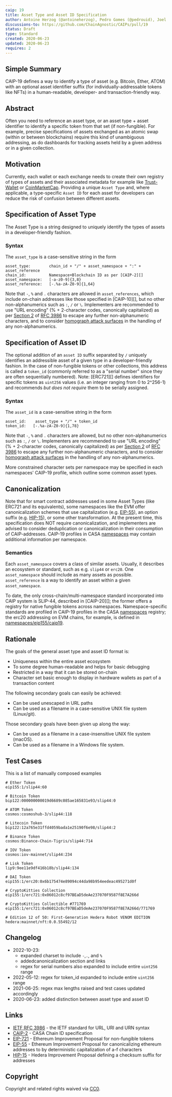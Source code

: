 ```yaml
---
caip: 19
title: Asset Type and Asset ID Specification
author: Antoine Herzog (@antoineherzog), Pedro Gomes (@pedrouid), Joel Thorstensson (@oed)
discussions-to: https://github.com/ChainAgnostic/CAIPs/pull/19
status: Draft
type: Standard
created: 2020-06-23
updated: 2020-06-23
requires: 2
---
```


## Simple Summary

CAIP-19 defines a way to identify a type of asset (e.g. Bitcoin, Ether, ATOM)
with an optional asset identifier suffix (for individually-addressable tokens
like NFTs) in a human-readable, developer- and transaction-friendly way.

## Abstract

Often you need to reference an asset type, or an asset type + asset identifier
to identify a specific token from that set (if non-fungible). For example,
precise specifications of assets exchanged as an atomic swap (within or between
blockchains) require this kind of unambiguous addressing, as do dashboards for
tracking assets held by a given address or in a given collection.

## Motivation

Currently, each wallet or each exchange needs to create their own registry of
types of assets and their associated metadata for example like
[Trust-Wallet](https://github.com/trustwallet/assets/tree/master/blockchains) or
[CoinMarketCap](https://coinmarketcap.com/). Providing a unique `Asset Type`
and, where applicable, a type-specific `Asset ID` for each asset for developers
can reduce the risk of confusion between different assets.

## Specification of Asset Type

The Asset Type is a string designed to uniquely identify the types of assets in
a developer-friendly fashion.

### Syntax

The `asset_type` is a case-sensitive string in the form

```
asset_type:        chain_id + "/" + asset_namespace + ":" + asset_reference
chain_id:          Namespace+Blockchain ID as per [CAIP-2][]
asset_namespace:   [-a-z0-9]{3,8}
asset_reference:   [-.%a-zA-Z0-9]{1,64}
```

Note that `-`, `%` and `.` characters are allowed in `asset_references`, which
include on-chain addresses like those specified in [CAIP-10][], but no other
non-alphanumerics such as `:`, `/` or `\`.  Implementers are recommended to use
"URL encoding" (% + 2-character codes, canonically capitalized) as per [Section
2][rfc3986sec2.1] of [RFC 3986][rfc3986] to escape any further non-alphanumeric
characters, and to consider [homograph attack surfaces][homograph] in the
handling of any non-alphanumerics.

## Specification of Asset ID

The optional addition of an `asset ID` suffix separated by `/` uniquely
identifies an addressible asset of a given type in a developer-friendly fashion.
In the case of non-fungible tokens or other collections, this address is called
a `token_id` (commonly referred to as a "serial number" since they are often
sequentially numbered). Note: [ERC721][] defines identifiers for specific tokens
as `uint256` values (i.e. an integer ranging from 0 to 2^256-1) and recommends
_but does not require_ them to be serially assigned.

### Syntax

The `asset_id` is a case-sensitive string in the form

```
asset_id:    asset_type + "/" + token_id 
token_id:   [-.%a-zA-Z0-9]{1,78}

```

Note that `-`, `%` and `.` characters are allowed, but no other
non-alphanumerics such as `:`, `/` or `\`.  Implementers are recommended to use
"URL encoding" (% + 2-character codes, canonically capitalized) as per [Section
2][rfc3986sec2.1] of [RFC 3986][rfc3986] to escape any further non-alphanumeric
characters, and to consider [homograph attack surfaces][homograph] in the handling
of any non-alphanumerics.  

More constrained character sets per namespace may be specified in each namespaces'
CAIP-19 profile, which outline some common asset types.

## Canonicalization

Note that for smart contract addresses used in some Asset Types (like ERC721 and
its equivalents), some namespaces like the EVM offer canonicalization schemes
that use capitalization (e.g. [EIP-55][]), an option suffix (e.g. [HIP-15][]),
or some other transformation. At the present time, this specification
does NOT require canonicalization, and implementers are advised to consider
deduplication or canonicalization in their consumption of CAIP-addresses.
CAIP-19 profiles in CASA [namespaces][] may contain additional information per
namespace.

### Semantics

Each `asset_namespace` covers a class of similar assets. Usually, it describes
an ecosystem or standard, such as e.g. `slip44` or `erc20`. One
`asset_namespace` should include as many assets as possible. `asset_reference`
is a way to identify an asset within a given `asset_namespace`.

To date, the only cross-chain/multi-namespace standard incorporated into CAIP
system is SLIP-44, described in [CAIP-20][]; the former offers a registry for
native fungible tokens across namespaces. Namespace-specific standards are
profiled in CAIP-19 profiles in the CASA [namespaces][] registry; the erc20
addressing on EVM chains, for example, is defined in
[namespaces/eip155/caip19](https://namespaces.chainagnostic.org/eip155/caip19). 

## Rationale

The goals of the general asset type and asset ID format is:

- Uniqueness within the entire asset ecosystem
- To some degree human-readable and helps for basic debugging
- Restricted in a way that it can be stored on-chain
- Character set basic enough to display in hardware wallets as part of a
  transaction content

The following secondary goals can easily be achieved:

- Can be used unescaped in URL paths
- Can be used as a filename in a case-sensitive UNIX file system (Linux/git).

Those secondary goals have been given up along the way:

- Can be used as a filename in a case-insensitive UNIX file system (macOS).
- Can be used as a filename in a Windows file system.

## Test Cases

This is a list of manually composed examples

```
# Ether Token
eip155:1/slip44:60

# Bitcoin Token
bip122:000000000019d6689c085ae165831e93/slip44:0

# ATOM Token
cosmos:cosmoshub-3/slip44:118

# Litecoin Token
bip122:12a765e31ffd4059bada1e25190f6e98/slip44:2

# Binance Token
cosmos:Binance-Chain-Tigris/slip44:714

# IOV Token
cosmos:iov-mainnet/slip44:234

# Lisk Token
lip9:9ee11e9df416b18b/slip44:134

# DAI Token
eip155:1/erc20:0x6b175474e89094c44da98b954eedeac495271d0f

# CryptoKitties Collection
eip155:1/erc721:0x06012c8cf97BEaD5deAe237070F9587f8E7A266d

# CryptoKitties Collectible #771769
eip155:1/erc721:0x06012c8cf97BEaD5deAe237070F9587f8E7A266d/771769

# Edition 12 of 50: First-Generation Hedera Robot VENOM EDITION
hedera:mainnet/nft:0.0.55492/12
```

## Changelog

- 2022-10-23: 
    - expanded charset to include `-`,`.`, and `%`
    - addedcanonicalization section and links
    - regex for serial numbers also expanded to include entire `uint256` range 
- 2022-05-12: regex for token_id expanded to include entire `uint256` range
- 2021-06-25: regex max lengths raised and test cases updated accordingly
- 2020-06-23: added distinction between asset type and asset ID 

## Links

- [IETF RFC 3986][rfc3986] - the IETF standard for URL, URI and URN syntax
- [CAIP-2][] - CASA Chain ID specification
- [EIP-721][] - Ethereum Improvement Proposal for non-fungible tokens
- [EIP-55][] - Ethereum Improvement Proposal for canonicalizing ethereum addresses to by deterministic capitalization of a-f characters
- [HIP-15][] - Hedera Improvement Proposal defining a checksum suffix for addresses

[namespaces]: https://namespaces.chainagnostic.org/
[EIP-55]: https://eips.ethereum.org/EIPS/eip-55
[EIP-721]: https://eips.ethereum.org/EIPS/eip-721
[HIP-15]: https://github.com/hashgraph/hedera-improvement-proposal/blob/main/HIP/hip-15.md
[CAIP-2]: https://ChainAgnostic.org/CAIPs/caip-2
[rfc3986]: https://www.rfc-editor.org/rfc/rfc3986
[rfc3986sec2.1]: https://www.rfc-editor.org/rfc/rfc3986#section-2.1
[homograph]: https://en.wikipedia.org/wiki/IDN_homograph_attack

## Copyright

Copyright and related rights waived via [CC0](https://creativecommons.org/publicdomain/zero/1.0/).
